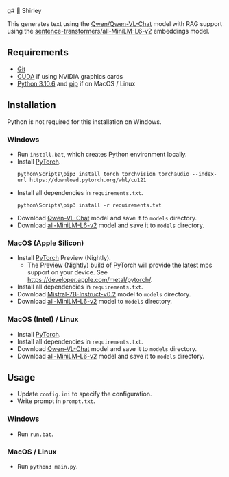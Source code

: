 g# 🦈 Shirley

This generates text using the [Qwen/Qwen-VL-Chat](https://huggingface.co/Qwen/Qwen-VL-Chat) model with RAG support using the [sentence-transformers/all-MiniLM-L6-v2](https://huggingface.co/sentence-transformers/all-MiniLM-L6-v2) embeddings model.

## Requirements
- [Git](https://git-scm.com/)
- [CUDA](https://developer.nvidia.com/cuda-toolkit) if using NVIDIA graphics cards
- [Python 3.10.6](https://www.python.org/downloads/release/python-3106/) and [pip](https://pypi.org/project/pip/) if on MacOS / Linux

## Installation

Python is not required for this installation on Windows.

### Windows
- Run `install.bat`, which creates Python environment locally.
- Install [PyTorch](https://pytorch.org/get-started/locally/).
  ```
  python\Scripts\pip3 install torch torchvision torchaudio --index-url https://download.pytorch.org/whl/cu121
  ```
- Install all dependencies in `requirements.txt`.
    ```
    python\Scripts\pip3 install -r requirements.txt
    ```
- Download [Qwen-VL-Chat](https://huggingface.co/Qwen/Qwen-VL-Chat) model and save it to `models` directory.
- Download [all-MiniLM-L6-v2](https://huggingface.co/sentence-transformers/all-MiniLM-L6-v2) model and save it to `models` directory.

### MacOS (Apple Silicon)
- Install [PyTorch](https://pytorch.org/get-started/locally/) Preview (Nightly).
  - The Preview (Nightly) build of PyTorch will provide the latest mps support on your device. See https://developer.apple.com/metal/pytorch/.
- Install all dependencies in `requirements.txt`.
- Download [Mistral-7B-Instruct-v0.2](https://huggingface.co/Qwen/Qwen-VL-Chat) model to `models` directory.
- Download [all-MiniLM-L6-v2](https://huggingface.co/sentence-transformers/all-MiniLM-L6-v2) model to `models` directory.

### MacOS (Intel) / Linux
- Install [PyTorch](https://pytorch.org/get-started/locally/).
- Install all dependencies in `requirements.txt`.
- Download [Qwen-VL-Chat](https://huggingface.co/Qwen/Qwen-VL-Chat) model and save it to `models` directory.
- Download [all-MiniLM-L6-v2](https://huggingface.co/sentence-transformers/all-MiniLM-L6-v2) model and save it to `models` directory.

## Usage

- Update `config.ini` to specify the configuration.
- Write prompt in `prompt.txt`.

### Windows
- Run `run.bat`.

### MacOS / Linux
- Run `python3 main.py`.
